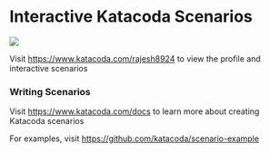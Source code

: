 # Interactive Katacoda Scenarios

[![](http://shields.katacoda.com/katacoda/rajesh8924/count.svg)](https://www.katacoda.com/rajesh8924 "Get your profile on Katacoda.com")

Visit https://www.katacoda.com/rajesh8924 to view the profile and interactive scenarios

### Writing Scenarios
Visit https://www.katacoda.com/docs to learn more about creating Katacoda scenarios

For examples, visit https://github.com/katacoda/scenario-example
